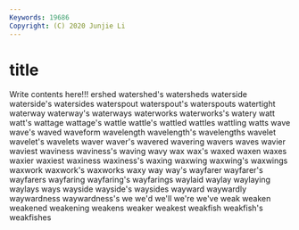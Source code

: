 ```yaml
---
Keywords: 19686
Copyright: (C) 2020 Junjie Li
---
```


# title

Write contents here!!!
ershed 
watershed's 
watersheds
waterside 
waterside's 
watersides 
waterspout 
waterspout's 
waterspouts 
watertight 
waterway 
waterway's 
waterways
waterworks 
waterworks's 
watery 
watt 
watt's 
wattage 
wattage's 
wattle 
wattle's 
wattled
wattles 
wattling 
watts 
wave 
wave's 
waved 
waveform 
wavelength 
wavelength's 
wavelengths
wavelet 
wavelet's 
wavelets 
waver 
waver's 
wavered 
wavering 
wavers 
waves 
wavier
waviest 
waviness 
waviness's 
waving 
wavy 
wax 
wax's 
waxed 
waxen 
waxes
waxier 
waxiest 
waxiness 
waxiness's 
waxing 
waxwing 
waxwing's 
waxwings 
waxwork 
waxwork's
waxworks 
waxy 
way 
way's 
wayfarer 
wayfarer's 
wayfarers 
wayfaring 
wayfaring's 
wayfarings
waylaid 
waylay 
waylaying 
waylays 
ways 
wayside 
wayside's 
waysides 
wayward 
waywardly
waywardness 
waywardness's 
we 
we'd 
we'll 
we're 
we've 
weak 
weaken 
weakened
weakening 
weakens 
weaker 
weakest 
weakfish 
weakfish's 
weakfishes 
